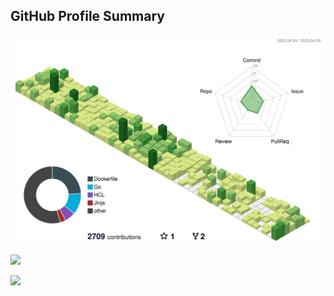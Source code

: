 ## GitHub Profile Summary


![](./profile-3d-contrib/profile-green-animate.svg)

![](http://github-profile-summary-cards.vercel.app/api/cards/profile-details?username=yamadatt&theme=default)

![](http://github-profile-summary-cards.vercel.app/api/cards/repos-per-language?username=yamadatt&theme=default)

<!--
**yamadatt/yamadatt** is a ✨ _special_ ✨ repository because its `README.md` (this file) appears on your GitHub profile.

Here are some ideas to get you started:

- 🔭 I’m currently working on ...
- 🌱 I’m currently learning ...
- 👯 I’m looking to collaborate on ...
- 🤔 I’m looking for help with ...
- 💬 Ask me about ...
- 📫 How to reach me: ...
- 😄 Pronouns: ...
- ⚡ Fun fact: ...
-->
